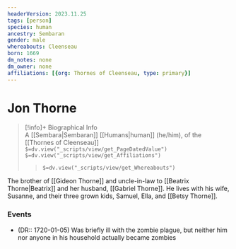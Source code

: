 ```yaml
---
headerVersion: 2023.11.25
tags: [person]
species: human
ancestry: Sembaran
gender: male
whereabouts: Cleenseau
born: 1669
dm_notes: none
dm_owner: none
affiliations: [{org: Thornes of Cleenseau, type: primary}]
---
```

# Jon Thorne
>[!info]+ Biographical Info  
> A [[Sembara|Sembaran]] [[Humans|human]] (he/him), of the [[Thornes of Cleenseau]]  
> `$=dv.view("_scripts/view/get_PageDatedValue")`  
> `$=dv.view("_scripts/view/get_Affiliations")`  
>> `$=dv.view("_scripts/view/get_Whereabouts")`

The brother of [[Gideon Thorne]] and uncle-in-law to [[Beatrix Thorne|Beatrix]] and her husband, [[Gabriel Thorne]]. He lives with his wife, Susanne, and their three grown kids, Samuel, Ella, and [[Betsy Thorne]]. 
### Events

* (DR:: 1720-01-05) Was briefly ill with the zombie plague, but neither him nor anyone in his household actually became zombies